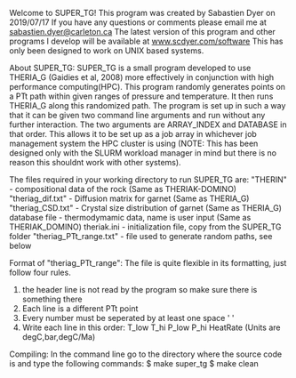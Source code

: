Welcome to SUPER_TG!
This program was created by Sabastien Dyer on 2019/07/17
If you have any questions or comments please email me at sabastien.dyer@carleton.ca
The latest version of this program and other programs I develop will be available at www.scdyer.com/software
This has only been designed to work on UNIX based systems.

About SUPER_TG:
SUPER_TG is a small program developed to use THERIA_G (Gaidies et al, 2008) more effectively in conjunction with high performance computing(HPC). This program randomly generates points on a PTt path within given ranges of pressure and temperature. It then runs THERIA_G along this randomized path. The program is set up in such a way that it can be given two command line arguments and run without any further interaction. The two arguments are ARRAY_INDEX and DATABASE in that order. This allows it to be set up as a job array in whichever job management system the HPC cluster is using (NOTE: This has been designed only with the SLURM workload manager in mind but there is no reason this shouldnt work with other systems).

The files required in your working directory to run SUPER_TG are:
"THERIN" - compositional data of the rock (Same as THERIAK-DOMINO)
"theriag_dif.txt" - Diffusion matrix for garnet (Same as THERIA_G)
"theriag_CSD.txt" - Crystal size distribution of garnet (Same as THERIA_G)
database file - thermodymamic data, name is user input (Same as THERIAK_DOMINO)
theriak.ini - initialization file, copy from the SUPER_TG folder
"theriag_PTt_range.txt" - file used to generate random paths, see below

Format of "theriag_PTt_range":
The file is quite flexible in its formatting, just follow four rules.
1. the header line is not read by the program so make sure there is something there
2. Each line is a different PTt point
3. Every number must be seperated by at least one space ' '
4. Write each line in this order: T_low T_hi P_low P_hi HeatRate (Units are degC,bar,degC/Ma)

Compiling:
In the command line go to the directory where the source code is and type the following commands:
$ make super_tg
$ make clean


